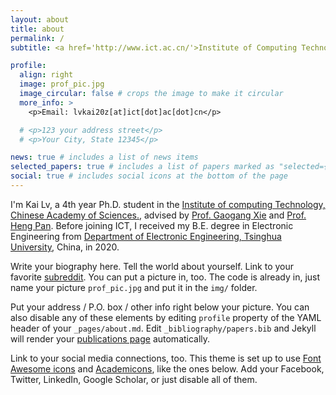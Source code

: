 ```yaml
---
layout: about
title: about
permalink: /
subtitle: <a href='http://www.ict.ac.cn/'>Institute of Computing Technology, Chinese Academy of Sciences. </a>

profile:
  align: right
  image: prof_pic.jpg
  image_circular: false # crops the image to make it circular
  more_info: >
    <p>Email: lvkai20z[at]ict[dot]ac[dot]cn</p>

  # <p>123 your address street</p>
  # <p>Your City, State 12345</p>

news: true # includes a list of news items
selected_papers: true # includes a list of papers marked as "selected={true}"
social: true # includes social icons at the bottom of the page
---
```


I'm Kai Lv, a 4th year Ph.D. student in the <a href='http://www.ict.ac.cn/'>Institute of computing Technology, Chinese Academy of Sciences.</a>, advised by <a href='https://cnic.cas.cn/rcdw/yjy/202309/t20230919_6890324.html'>Prof. Gaogang Xie</a> and <a href='https://panheng.github.io/'>Prof. Heng Pan</a>.
Before joining ICT, I received my B.E. degree in Electronic Engineering from <a href='https://www.ee.tsinghua.edu.cn/'>Department of Electronic Engineering, Tsinghua University</a>, China, in 2020.

Write your biography here. Tell the world about yourself. Link to your favorite [subreddit](http://reddit.com). You can put a picture in, too. The code is already in, just name your picture `prof_pic.jpg` and put it in the `img/` folder.

Put your address / P.O. box / other info right below your picture. You can also disable any of these elements by editing `profile` property of the YAML header of your `_pages/about.md`. Edit `_bibliography/papers.bib` and Jekyll will render your [publications page](/al-folio/publications/) automatically.

Link to your social media connections, too. This theme is set up to use [Font Awesome icons](https://fontawesome.com/) and [Academicons](https://jpswalsh.github.io/academicons/), like the ones below. Add your Facebook, Twitter, LinkedIn, Google Scholar, or just disable all of them.
